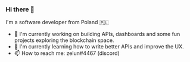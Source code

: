 ### Hi there 👋

I'm a software developer from Poland 🇵🇱

- 🔭 I'm currently working on building APIs, dashboards and some fun projects exploring the blockchain space.
- 🌱 I'm currently learning how to write better APIs and improve the UX.
- 📫 How to reach me: zelun#4467 (discord)
